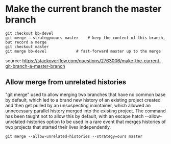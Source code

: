 # Make the current branch the master branch

```
git checkout bb-devel
git merge --strategy=ours master    # keep the content of this branch, but record a merge
git checkout master
git merge bb-devel             # fast-forward master up to the merge
```

source: https://stackoverflow.com/questions/2763006/make-the-current-git-branch-a-master-branch

## Allow merge from unrelated histories

"git merge" used to allow merging two branches that have no common base by default, which led to a brand new history of an existing project created and then get pulled by an unsuspecting maintainer, which allowed an unnecessary parallel history merged into the existing project. The command has been taught not to allow this by default, with an escape hatch --allow-unrelated-histories option to be used in a rare event that merges histories of two projects that started their lives independently.

```
git merge --allow-unrelated-histories --strategy=ours master
```